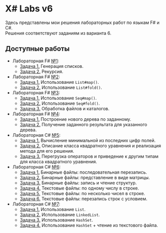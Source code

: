 # X# Labs v6
Здесь представлены мои решения лабораторных работ по языкам F# и C#.<br>
Решения соответствуют заданиям из варианта 6.

## Доступные работы
- Лабораторная F# [№1](Lab1):
  - [Задача 1.](Lab1/Task1.fs) Генерация списков.
  - [Задача 2.](Lab1/Task2.fs) Рекурсия.
- Лабораторная F# [№2](Lab2):
  - [Задача 1.](Lab2/Task1.fs) Использование `List#map()`.
  - [Задача 2.](Lab2/Task2.fs) Использование `List#fold()`.
- Лабораторная F# [№3](Lab3):
  - [Задача 1.](Lab3/Task1.fs) Использование `Seq#map()`.
  - [Задача 2.](Lab3/Task2.fs) Использование `Seq#fold()`.
  - [Задача 3.](Lab3/Task3.fs) Обработка файлов и каталогов.
- Лабораторная F# [№4](Lab4):
  - [Задача 1.](Lab4/Task1.fs) Построение нового дерева по заданному.
  - [Задача 2.](Lab4/Task2.fs) Получение заданного результата для указанного дерева.
- Лабораторная C# [№5](Lab5):
  - [Задача 1.](Lab5/Task1.cs) Вычисление минимальной из последних цифр полей.
  - [Задача 2.](Lab5/Task2.cs) Описание класса квадратного уравнения и реализация метода для его решения.
  - [Задача 3.](Lab5/Task3.cs) Перегрузка операторов и приведение к другим типам для класса квадратного уравнения.
- Лабораторная C# [№6](Lab6):
  - [Задача 1.](Lab6/Task1.cs) Бинарные файлы: последовательная перезапись.
  - [Задача 2.](Lab6/Task2.cs) Бинарные файлы: представление в виде матрицы.
  - [Задача 3.](Lab6/Task3.cs) Бинарные файлы: запись и чтение структур.
  - [Задача 4.](Lab6/Task4.cs) Текстовые файлы: по одному числу в строке.
  - [Задача 5.](Lab6/Task5.cs) Текстовые файлы: по несколько чисел в строке.
  - [Задача 6.](Lab6/Task6.cs) Текстовые файлы: перезапись строк с условием.
- Лабораторная C# [№7](Lab7):
  - [Задача 1.](Lab7/Task1.cs) Использование `List`.
  - [Задача 2.](Lab7/Task2.cs) Использование `LinkedList`.
  - [Задача 3.](Lab7/Task3.cs) Использование `HashSet`.
  - [Задача 4.](Lab7/Task4.cs) Использование `HashSet` + чтение из текстового файла.

